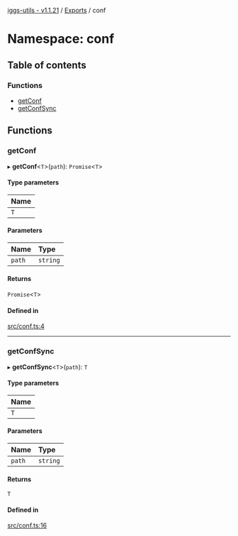 [iggs-utils - v1.1.21](../README.md) / [Exports](../modules.md) / conf

# Namespace: conf

## Table of contents

### Functions

- [getConf](conf.md#getconf)
- [getConfSync](conf.md#getconfsync)

## Functions

### getConf

▸ **getConf**<`T`\>(`path`): `Promise`<`T`\>

#### Type parameters

| Name |
| :------ |
| `T` |

#### Parameters

| Name | Type |
| :------ | :------ |
| `path` | `string` |

#### Returns

`Promise`<`T`\>

#### Defined in

[src/conf.ts:4](https://github.com/alexrr2iggs/bundutils/blob/cefd848/src/conf.ts#L4)

___

### getConfSync

▸ **getConfSync**<`T`\>(`path`): `T`

#### Type parameters

| Name |
| :------ |
| `T` |

#### Parameters

| Name | Type |
| :------ | :------ |
| `path` | `string` |

#### Returns

`T`

#### Defined in

[src/conf.ts:16](https://github.com/alexrr2iggs/bundutils/blob/cefd848/src/conf.ts#L16)

